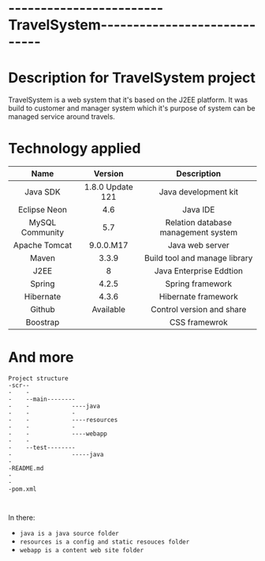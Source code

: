 # ------------------------TravelSystem-----------------------------
# Description for TravelSystem project
TravelSystem is a web system that it's based on the J2EE platform. It was build to customer and manager system which it's purpose of system can be managed service around travels.
# Technology applied
|Name                  |Version             |Description                         |
|:--------------------:|:------------------:|:----------------------------------:|
|Java SDK              |1.8.0 Update 121    |Java development kit                |
|Eclipse Neon          |4.6                 |Java IDE                            |
|MySQL Community       |5.7                 |Relation database management system |
|Apache Tomcat         |9.0.0.M17           |Java web server                     |
|Maven                 |3.3.9               |Build tool and manage library       |
|J2EE                  |8                   |Java Enterprise Eddtion             |
|Spring                |4.2.5               |Spring framework                    |
|Hibernate             |4.3.6               |Hibernate framework                 |
|Github                |Available           |Control version and share           |
|Boostrap              |                    |CSS framewrok                       |
# And more
```
Project structure
-scr--
-    -
-    --main--------
-    -            ----java
-    -            -
-    -            ----resources
-    -            -
-    -            ----webapp
-    -
-    --test--------
-                 -----java
-
-README.md
-
-
-pom.xml



```
In there:
- `java is a java source folder`
- `resources is a config and static resouces folder`
- `webapp is a content web site folder`
